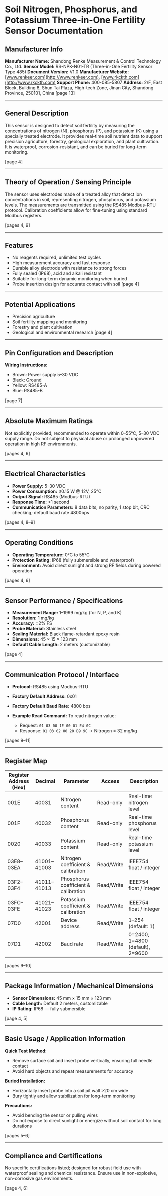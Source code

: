# Soil Nitrogen, Phosphorus, and Potassium Three-in-One Fertility Sensor Documentation

## Manufacturer Info

**Manufacturer Name:** Shandong Renke Measurement & Control Technology Co., Ltd.
**Sensor Model:** RS-NPK-N01-TR (Three-in-One Fertility Sensor Type 485)
**Document Version:** V1.0
**Manufacturer Website:** [www.renkeer.com](http://www.renkeer.com), [www.rkckth.com](http://www.rkckth.com)
**Support Phone:** 400-085-5807
**Address:** 2/F, East Block, Building 8, Shun Tai Plaza, High-tech Zone, Jinan City, Shandong Province, 250101, China
\[page 13]

---

## General Description

This sensor is designed to detect soil fertility by measuring the concentrations of nitrogen (N), phosphorus (P), and potassium (K) using a specially treated electrode. It provides real-time soil nutrient data to support precision agriculture, forestry, geological exploration, and plant cultivation. It is waterproof, corrosion-resistant, and can be buried for long-term monitoring.

\[page 4]

---

## Theory of Operation / Sensing Principle

The sensor uses electrodes made of a treated alloy that detect ion concentrations in soil, representing nitrogen, phosphorus, and potassium levels. The measurements are transmitted using the RS485 Modbus-RTU protocol. Calibration coefficients allow for fine-tuning using standard Modbus registers.

\[pages 4, 9]

---

## Features

* No reagents required, unlimited test cycles
* High measurement accuracy and fast response
* Durable alloy electrode with resistance to strong forces
* Fully sealed (IP68), acid and alkali resistant
* Suitable for long-term dynamic monitoring when buried
* Probe insertion design for accurate contact with soil
  \[page 4]

---

## Potential Applications

* Precision agriculture
* Soil fertility mapping and monitoring
* Forestry and plant cultivation
* Geological and environmental research
  \[page 4]

---

## Pin Configuration and Description

**Wiring Instructions:**

* Brown: Power supply 5–30 VDC
* Black: Ground
* Yellow: RS485-A
* Blue: RS485-B

\[page 7]

---

## Absolute Maximum Ratings

Not explicitly provided; recommended to operate within 0–55°C, 5–30 VDC supply range. Do not subject to physical abuse or prolonged unpowered operation in high RF environments.

\[pages 4, 6]

---

## Electrical Characteristics

* **Power Supply:** 5–30 VDC
* **Power Consumption:** ≤0.15 W @ 12V, 25°C
* **Output Signal:** RS485 (Modbus-RTU)
* **Response Time:** <1 second
* **Communication Parameters:** 8 data bits, no parity, 1 stop bit, CRC checking; default baud rate 4800bps

\[pages 4, 8–9]

---

## Operating Conditions

* **Operating Temperature:** 0°C to 55°C
* **Protection Rating:** IP68 (fully submersible and waterproof)
* **Environment:** Avoid direct sunlight and strong RF fields during powered operation

\[pages 4, 6]

---

## Sensor Performance / Specifications

* **Measurement Range:** 1–1999 mg/kg (for N, P, and K)
* **Resolution:** 1 mg/kg
* **Accuracy:** ±2% FS
* **Probe Material:** Stainless steel
* **Sealing Material:** Black flame-retardant epoxy resin
* **Dimensions:** 45 × 15 × 123 mm
* **Default Cable Length:** 2 meters (customizable)

\[page 4]

---

## Communication Protocol / Interface

* **Protocol:** RS485 using Modbus-RTU
* **Factory Default Address:** 0x01
* **Factory Default Baud Rate:** 4800 bps
* **Example Read Command:** To read nitrogen value:

  * Request: `01 03 00 1E 00 01 E4 0C`
  * Response: `01 03 02 00 20 B9 9C` → Nitrogen = 32 mg/kg

\[pages 9–11]

---

## Register Map

| Register Address (Hex) | Decimal     | Parameter                            | Access     | Description                      |
| ---------------------- | ----------- | ------------------------------------ | ---------- | -------------------------------- |
| 001E                   | 40031       | Nitrogen content                     | Read-only  | Real-time nitrogen level         |
| 001F                   | 40032       | Phosphorus content                   | Read-only  | Real-time phosphorus level       |
| 0020                   | 40033       | Potassium content                    | Read-only  | Real-time potassium level        |
| 03E8–03EA              | 41001–41003 | Nitrogen coefficient & calibration   | Read/Write | IEEE754 float / integer          |
| 03F2–03F4              | 41011–41013 | Phosphorus coefficient & calibration | Read/Write | IEEE754 float / integer          |
| 03FC–03FE              | 41021–41023 | Potassium coefficient & calibration  | Read/Write | IEEE754 float / integer          |
| 07D0                   | 42001       | Device address                       | Read/Write | 1–254 (default: 1)               |
| 07D1                   | 42002       | Baud rate                            | Read/Write | 0=2400, 1=4800 (default), 2=9600 |

\[pages 9–10]

---

## Package Information / Mechanical Dimensions

* **Sensor Dimensions:** 45 mm × 15 mm × 123 mm
* **Cable Length:** Default 2 meters, customizable
* **IP Rating:** IP68 — fully submersible

\[page 4, 5]

---

## Basic Usage / Application Information

**Quick Test Method:**

* Remove surface soil and insert probe vertically, ensuring full needle contact
* Avoid hard objects and repeat measurements for accuracy

**Buried Installation:**

* Horizontally insert probe into a soil pit wall >20 cm wide
* Bury tightly and allow stabilization for long-term monitoring

**Precautions:**

* Avoid bending the sensor or pulling wires
* Do not expose to direct sunlight or energize without soil contact for long durations

\[pages 5–6]

---

## Compliance and Certifications

No specific certifications listed; designed for robust field use with waterproof sealing and chemical resistance. Ensure use in non-explosive, non-corrosive gas environments.

\[page 4, 6]
